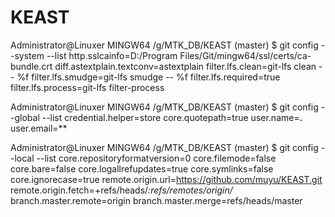 # KEAST
Administrator@Linuxer MINGW64 /g/MTK_DB/KEAST (master)
$ git config --system --list
http.sslcainfo=D:/Program Files/Git/mingw64/ssl/certs/ca-bundle.crt
diff.astextplain.textconv=astextplain
filter.lfs.clean=git-lfs clean -- %f
filter.lfs.smudge=git-lfs smudge -- %f
filter.lfs.required=true
filter.lfs.process=git-lfs filter-process

Administrator@Linuxer MINGW64 /g/MTK_DB/KEAST (master)
$ git config --global --list
credential.helper=store
core.quotepath=true
user.name=**.**
user.email=**

Administrator@Linuxer MINGW64 /g/MTK_DB/KEAST (master)
$ git config --local --list
core.repositoryformatversion=0
core.filemode=false
core.bare=false
core.logallrefupdates=true
core.symlinks=false
core.ignorecase=true
remote.origin.url=https://github.com/muyu/KEAST.git
remote.origin.fetch=+refs/heads/*:refs/remotes/origin/*
branch.master.remote=origin
branch.master.merge=refs/heads/master
